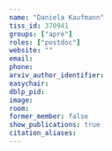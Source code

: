 ```yaml
---
name: "Daniela Kaufmann"
tiss_id: 370941
groups: ["apre"]
roles: ["postdoc"]
website: ""
email:
phone:
arxiv_author_identifier:
easychair:
dblp_pid:
image:
room:
former_member: false
show_publications: true
citation_aliases:
---
```


<!--
Your custom content goes here.
-->